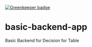 
[![Greenkeeper badge](https://badges.greenkeeper.io/xhubio/basic-backend-app.svg)](https://greenkeeper.io/)

# basic-backend-app
Basic Backend for Decision for Table
